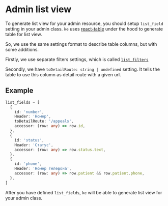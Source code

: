 # Admin list view

To generate list view for your admin resource, you should setup
`list_field` setting in your admin class. `ke` uses
[react-table](https://github.com/tannerlinsley/react-table) under the hood
to generate table for list view.

So, we use the same settings format to describe table columns,
but with some additions.

Firstly, we use separate filters settings, which is called [`list_filters`](https://github.com/best-doctor/ke/blob/master/docs/admin_fields/list_filters.md)

Secondly, we have `toDetailRoute: string | undefined` setting.
It tells the table to use this column as detail route with a given url.

## Example

```ts
list_fields = [
  {
    id: 'number',
    Header: 'Номер',
    toDetailRoute: '/appeals',
    accessor: (row: any) => row.id,
  },
  {
    id: 'status',
    Header: 'Статус',
    accessor: (row: any) => row.status.text,
  },
  {
    id: 'phone',
    Header: 'Номер телефона',
    accessor: (row: any) => row.patient && row.patient.phone,
  },
]
```

After you have defined `list_fields`,
`ke` will be able to generate list view for your admin class.